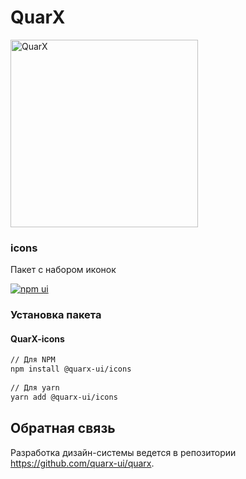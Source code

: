 # QuarX
<p>
  <img width="300" src="https://avatars.githubusercontent.com/u/105634579" alt="QuarX" />
</p>

### icons
Пакет с набором иконок

[![npm ui](https://img.shields.io/npm/v/@quarx-ui/icons?label=%40quarx-ui%2Ficons&style=for-the-badge)](https://www.npmjs.com/package/@quarx-ui/icons)

### Установка пакета
#### QuarX-icons
```sh
// Для NPM
npm install @quarx-ui/icons
 
// Для yarn
yarn add @quarx-ui/icons
```

## Обратная связь
Разработка дизайн-системы ведется в репозитории https://github.com/quarx-ui/quarx.
